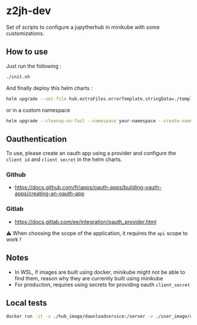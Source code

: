 # z2jh-dev

Set of scripts to configure a jupytherhub in minikube with some customizations.

## How to use

Just run the following :

```sh
./init.sh
```

And finally deploy this helm charts :

```sh
helm upgrade --set-file hub.extraFiles.errorTemplate.stringData=./templates/error.html --cleanup-on-fail --install hub jupyterhub/jupyterhub --version=3.2.1 --values config.yaml --timeout 200s
```

or in a custom namespace

```sh
helm upgrade --cleanup-on-fail --namespace your-namespace --create-namespace --install hub jupyterhub/jupyterhub --version=3.2.1 --values config.yaml --timeout 200s
```

## Oauthentication

To use, please create an oauth app using a provider and configure the `client id` and `client secret` in the helm charts.

### Github

- https://docs.github.com/fr/apps/oauth-apps/building-oauth-apps/creating-an-oauth-app

### Gitlab

- https://docs.gitlab.com/ee/integration/oauth_provider.html

:warning: When choosing the scope of the application, it requires the `api` scope to work !

## Notes

- In WSL, if images are built using docker, minikube might not be able to find them, reason why they are currently built using minikube
- For production, requires using secrets for providing oauth `client_secret`

## Local tests

```sh
docker run -it -v ./hub_image/downloadservice:/server -v ./user_image/ctadata:/client python:3.11-slim-buster bash
```
